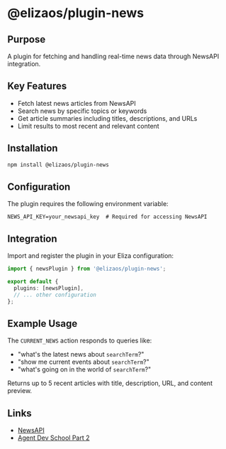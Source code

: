 # @elizaos/plugin-news

## Purpose

A plugin for fetching and handling real-time news data through NewsAPI integration.

## Key Features

- Fetch latest news articles from NewsAPI
- Search news by specific topics or keywords
- Get article summaries including titles, descriptions, and URLs
- Limit results to most recent and relevant content

## Installation

```bash
npm install @elizaos/plugin-news
```

## Configuration

The plugin requires the following environment variable:

```env
NEWS_API_KEY=your_newsapi_key  # Required for accessing NewsAPI
```

## Integration

Import and register the plugin in your Eliza configuration:

```typescript
import { newsPlugin } from '@elizaos/plugin-news';

export default {
  plugins: [newsPlugin],
  // ... other configuration
};
```

## Example Usage

The `CURRENT_NEWS` action responds to queries like:

- "what's the latest news about `searchTerm`?"
- "show me current events about `searchTerm`?"
- "what's going on in the world of `searchTerm`?"

Returns up to 5 recent articles with title, description, URL, and content preview.

## Links

- [NewsAPI](https://newsapi.org/)
- [Agent Dev School Part 2](https://www.youtube.com/watch?v=XenGeAcPAQo)
